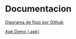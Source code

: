 # Documentacion

[Diagrama de flujo por Github](https://gitdiagram.com/felipesanchez-dev/torneo)

[Apk Demo (.apk)](https://github.com/felipesanchez-dev/torneo/blob/master/Descargar/App.apk?raw=true)